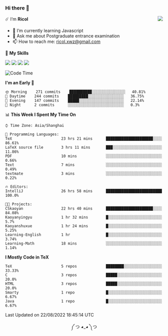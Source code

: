 ### Hi there 👋

<a href="#">
  <img align="right" src="https://github-readme-stats.vercel.app/api?username=Ricolxwz&count_private=true&show_icons=true&theme=prussian" />
</a>

☄️ I‘m **Ricol**

- 🌱 I’m currently learning Javascript
- 💬 Ask me about Postgraduate entrance examination
- 📫 How to reach me: ricol.xwz@gmail.com

🌟 **My Skills**

![](https://img.shields.io/badge/-Git-000000?style=flat-square&logo=git&logoColor=fff)
![](https://img.shields.io/badge/-C-3e74a2?style=flat-square&logo=C&logoColor=fff)
![](https://img.shields.io/badge/-Python-4fc08d?style=flat-square&logo=python&logoColor=fff)
![](https://img.shields.io/badge/-java-ffa500?style=flat-square&logo=java&logoColor=fff)

<!--START_SECTION:waka-->
![Code Time](http://img.shields.io/badge/Code%20Time-264%20hrs%2029%20mins-blue)

**I'm an Early 🐤** 

```text
🌞 Morning    271 commits    ██████████░░░░░░░░░░░░░░░   40.81% 
🌆 Daytime    244 commits    █████████░░░░░░░░░░░░░░░░   36.75% 
🌃 Evening    147 commits    █████░░░░░░░░░░░░░░░░░░░░   22.14% 
🌙 Night      2 commits      ░░░░░░░░░░░░░░░░░░░░░░░░░   0.3%

```


📊 **This Week I Spent My Time On** 

```text
⌚︎ Time Zone: Asia/Shanghai

💬 Programming Languages: 
TeX                      23 hrs 21 mins      █████████████████████░░░░   86.61% 
LaTeX source file        3 hrs 11 mins       ███░░░░░░░░░░░░░░░░░░░░░░   11.86% 
PDF                      10 mins             ░░░░░░░░░░░░░░░░░░░░░░░░░   0.66% 
Text                     7 mins              ░░░░░░░░░░░░░░░░░░░░░░░░░   0.49% 
textmate                 3 mins              ░░░░░░░░░░░░░░░░░░░░░░░░░   0.22%

🔥 Editors: 
IntelliJ                 26 hrs 58 mins      █████████████████████████   100.0%

🐱‍💻 Projects: 
CSkaoyan                 22 hrs 40 mins      █████████████████████░░░░   84.08% 
Kaoyanyingyu             1 hr 32 mins        █░░░░░░░░░░░░░░░░░░░░░░░░   5.7% 
Kaoyanshuxue             1 hr 24 mins        █░░░░░░░░░░░░░░░░░░░░░░░░   5.25% 
Learning-English         1 hr                █░░░░░░░░░░░░░░░░░░░░░░░░   3.74% 
Learning-Math            18 mins             ░░░░░░░░░░░░░░░░░░░░░░░░░   1.14%

```

**I Mostly Code in TeX** 

```text
TeX                      5 repos             ████████░░░░░░░░░░░░░░░░░   33.33% 
C                        3 repos             █████░░░░░░░░░░░░░░░░░░░░   20.0% 
HTML                     3 repos             █████░░░░░░░░░░░░░░░░░░░░   20.0% 
Smarty                   1 repo              █░░░░░░░░░░░░░░░░░░░░░░░░   6.67% 
Java                     1 repo              █░░░░░░░░░░░░░░░░░░░░░░░░   6.67%

```



 Last Updated on 22/08/2022 18:45:14 UTC
<!--END_SECTION:waka-->

<div align="center">
༼ つ ◕_◕ ༽つ
</div>
